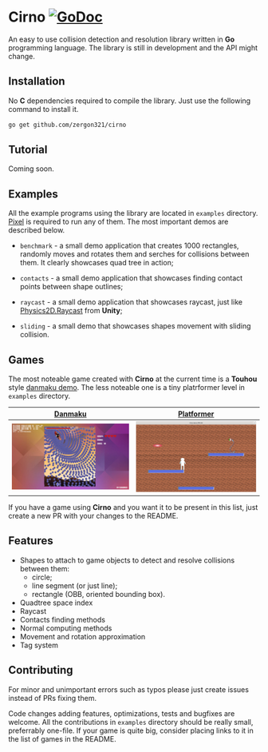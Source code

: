 # Cirno [![GoDoc](https://godoc.org/github.com/zergon321/cirno?status.svg)](https://pkg.go.dev/github.com/zergon321/cirno)

An easy to use collision detection and resolution library written in **Go** programming language. The library is still in development and the API might change.

## Installation

No **C** dependencies required to compile the library. Just use the following command to install it.

```bash
go get github.com/zergon321/cirno
```

## Tutorial

Coming soon.

## Examples

All the example programs using the library are located  in `examples` directory. [Pixel](https://github.com/faiface/pixel) is required to run any of them. The most important demos are described below.

- `benchmark` - a small demo application that creates 1000 rectangles, randomly moves and rotates them and serches for collisions between them. It clearly showcases quad tree in action;

- `contacts` - a small demo application that showcases finding contact points between shape outlines;

- `raycast` - a small demo application that showcases raycast, just like [Physics2D.Raycast](https://github.com/faiface/pixel) from **Unity**;

- `sliding` - a small demo that showcases shapes movement with sliding collision.

## Games

The most noteable game created with **Cirno** at the current time is a **Touhou** style [danmaku demo](https://zergon321.itch.io/touhou-game-in-go). The less noteable one is a tiny platrformer level in `examples` directory.

| [Danmaku](https://zergon321.itch.io/touhou-game-in-go) | [Platformer](https://github.com/zergon321/cirno/blob/master/examples/platformer) |
| --- | --- |
| ![Danmaku](https://github.com/zergon321/cirno/blob/master/screenshots/danmaku.png) | ![Platformer](https://github.com/zergon321/cirno/blob/master/screenshots/platformer.png) |

If you have a game using **Cirno** and you want it to be present in this list, just create a new PR with your changes to the README.

## Features

- Shapes to attach to game objects to detect and resolve collisions between them:
  - circle;
  - line segment (or just line);
  - rectangle (OBB, oriented bounding box).
- Quadtree space index
- Raycast
- Contacts finding methods
- Normal computing methods
- Movement and rotation approximation
- Tag system

## Contributing

For minor and unimportant errors such as typos please just create issues instead of PRs fixing them.

Code changes adding features, optimizations, tests and bugfixes are welcome. All the contributions in `examples` directory should be really small, preferrably one-file. If your game is quite big, consider placing links to it in the list of games in the README.
